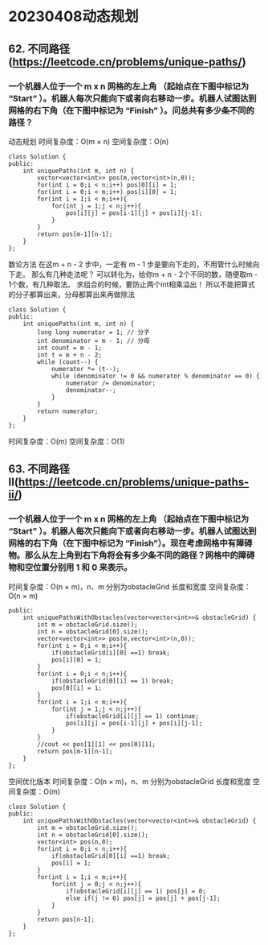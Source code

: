# 20230408动态规划
## 62. 不同路径(https://leetcode.cn/problems/unique-paths/)
### 一个机器人位于一个 m x n 网格的左上角 （起始点在下图中标记为 “Start” ）。机器人每次只能向下或者向右移动一步。机器人试图达到网格的右下角（在下图中标记为 “Finish” ）。问总共有多少条不同的路径？
动态规划
时间复杂度：O(m × n)
空间复杂度：O(n)
```
class Solution {
public:
    int uniquePaths(int m, int n) {
        vector<vector<int>> pos(m,vector<int>(n,0));
        for(int i = 0;i < n;i++) pos[0][i] = 1; 
        for(int i = 0;i < m;i++) pos[i][0] = 1; 
        for(int i = 1;i < m;i++){
            for(int j = 1;j < n;j++){
                pos[i][j] = pos[i-1][j] + pos[i][j-1];
            }
        }
        return pos[m-1][n-1];
    }
};
```
数论方法
在这m + n - 2 步中，一定有 m - 1 步是要向下走的，不用管什么时候向下走。
那么有几种走法呢？ 可以转化为，给你m + n - 2个不同的数，随便取m - 1个数，有几种取法。
求组合的时候，要防止两个int相乘溢出！ 所以不能把算式的分子都算出来，分母都算出来再做除法
```
class Solution {
public:
    int uniquePaths(int m, int n) {
        long long numerator = 1; // 分子
        int denominator = m - 1; // 分母
        int count = m - 1;
        int t = m + n - 2;
        while (count--) {
            numerator *= (t--);
            while (denominator != 0 && numerator % denominator == 0) {
                numerator /= denominator;
                denominator--;
            }
        }
        return numerator;
    }
};
```
时间复杂度：O(m)
空间复杂度：O(1)
## 63. 不同路径 II(https://leetcode.cn/problems/unique-paths-ii/)
### 一个机器人位于一个 m x n 网格的左上角 （起始点在下图中标记为 “Start” ）。机器人每次只能向下或者向右移动一步。机器人试图达到网格的右下角（在下图中标记为 “Finish”）。现在考虑网格中有障碍物。那么从左上角到右下角将会有多少条不同的路径？网格中的障碍物和空位置分别用 1 和 0 来表示。
时间复杂度：O(n × m)，n、m 分别为obstacleGrid 长度和宽度
空间复杂度：O(n × m)
```class Solution {
public:
    int uniquePathsWithObstacles(vector<vector<int>>& obstacleGrid) {
        int m = obstacleGrid.size();
        int n = obstacleGrid[0].size();
        vector<vector<int>> pos(m,vector<int>(n,0));
        for(int i = 0;i < m;i++){
            if(obstacleGrid[i][0] ==1) break;
            pos[i][0] = 1;
        }
        for(int i = 0;i < n;i++){
            if(obstacleGrid[0][i] == 1) break;
            pos[0][i] = 1;
        }
        for(int i = 1;i < m;i++){
            for(int j = 1;j < n;j++){
                if(obstacleGrid[i][j] == 1) continue;
                pos[i][j] = pos[i-1][j] + pos[i][j-1];
            }
        }
        //cout << pos[1][1] << pos[0][1];
        return pos[m-1][n-1];
    }
};
```
空间优化版本
时间复杂度：O(n × m)，n、m 分别为obstacleGrid 长度和宽度
空间复杂度：O(m)
```
class Solution {
public:
    int uniquePathsWithObstacles(vector<vector<int>>& obstacleGrid) {
        int m = obstacleGrid.size();
        int n = obstacleGrid[0].size();
        vector<int> pos(n,0);
        for(int i = 0;i < n;i++){
            if(obstacleGrid[0][i] ==1) break;
            pos[i] = 1;
        }
        for(int i = 1;i < m;i++){
            for(int j = 0;j < n;j++){
                if(obstacleGrid[i][j] == 1) pos[j] = 0;
                else if(j != 0) pos[j] = pos[j] + pos[j-1];
            }
        }
        return pos[n-1];
    }
};
```